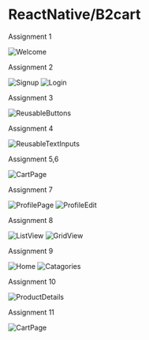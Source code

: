 # ReactNative/B2cart
Assignment 1

![Welcome](https://github.com/b2editsun/ReactNative/assets/138751676/9c5e3d1f-e897-4c36-a68b-7b7a0b7c2c36)

Assignment 2

![Signup](https://github.com/b2editsun/ReactNative/assets/138751676/0ebbd80d-7ebe-495a-a344-efc9c9e54d44)
![Login](https://github.com/b2editsun/ReactNative/assets/138751676/74b6446e-1495-40ee-b51e-809bbf60be41)

Assignment 3

![ReusableButtons](https://github.com/b2editsun/ReactNative/assets/138751676/2322309b-9cdd-4af5-b4c1-81647f142608)

Assignment 4

![ReusableTextInputs](https://github.com/shyamsundar-10/ReactNative/assets/138751676/d743e5b2-79e1-4cbe-b657-d6376914794a)

Assignment 5,6

![CartPage](https://github.com/shyamsundar-10/ReactNative/assets/138751676/c661be49-c5b6-4b47-9e58-38838c599392)

Assignment 7

![ProfilePage](https://github.com/shyamsundar-10/ReactNative/assets/138751676/7ab56118-4abd-4f7c-bfae-52dcefe568c1)
![ProfileEdit](https://github.com/shyamsundar-10/ReactNative/assets/138751676/f15a53c6-55b5-42bb-98c5-b1e8652b20e2)

Assignment 8

![ListView](https://github.com/shyamsundar-10/ReactNative/assets/138751676/7a440e55-23bf-4ca3-8707-37c359d8453a)
![GridView](https://github.com/shyamsundar-10/ReactNative/assets/138751676/5c6a452a-9dae-4aac-ade8-11fb70ad34af)

Assignment 9

![Home](https://github.com/shyamsundar-10/ReactNative/assets/138751676/9b7b4101-831f-47cb-941c-39044ee0ba33)
![Catagories](https://github.com/shyamsundar-10/ReactNative/assets/138751676/8adb112f-f948-474a-804f-03c6f4bbb1cb)

Assignment 10

![ProductDetails](https://github.com/shyamsundar-10/ReactNative/assets/138751676/e9789df9-eb15-44ea-aa94-126c9aae9581)

Assignment 11

![CartPage](https://github.com/shyamsundar-10/ReactNative/assets/138751676/fda72375-0aff-4e45-9882-c37d3bd36fa3)














